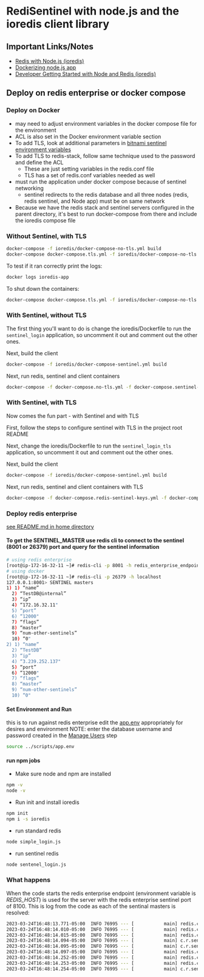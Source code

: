 # RediSentinel with node.js and the ioredis client library


## Important Links/Notes
- [Redis with Node.js (ioredis)](https://docs.redis.com/latest/rs/references/client_references/client_ioredis/)
- [Dockerizing node.js app](https://nodejs.org/en/docs/guides/nodejs-docker-webapp)
- [Developer Getting Started with Node and Redis (ioredis)](https://developer.redis.com/develop/node/gettingstarted/)

## Deploy on redis enterprise or docker compose
### Deploy on Docker
* may need to adjust environment variables in the docker compose file for the environment
* ACL is also set in the Docker environment variable section
* To add TLS, look at additional parameters in [bitnami sentinel environment variables](https://hub.docker.com/r/bitnami/redis-sentinel/)
* To add TLS to redis-stack, follow same technique used to the password and define the ACL
    * These are just setting variables in the redis.conf file
    * TLS has a set of redis.conf variables needed as well
* must run the application under docker compose because of sentinel networking
    * sentinel redirects to the redis database and all three nodes (redis, redis sentinel, and Node app) must be on same network
* Because we have the redis stack and sentinel servers configured in the parent directory, it's best to run docker-compose from there and include the ioredis compose file

### Without Sentinel, with TLS
```bash
docker-compose -f ioredis/docker-compose-no-tls.yml build 
docker-compose docker-compose.tls.yml -f ioredis/docker-compose-no-tls.yml up -d
```

To test if it ran correctly print the logs:
```bash
docker logs ioredis-app
```

To shut down the containers:
```bash
docker-compose docker-compose.tls.yml -f ioredis/docker-compose-no-tls.yml down
```
### With Sentinel, without TLS
The first thing you'll want to do is change the ioredis/Dockerfile to run the `sentinel_login` application, so uncomment it out
and comment out the other ones.

Next, build the client
```bash
docker-compose -f ioredis/docker-compose-sentinel.yml build
```

Next, run redis, sentinel and client containers
```bash
docker-compose -f docker-compose.no-tls.yml -f docker-compose.sentinel-no-tls.yml -f ioredis/docker-compose-sentinel.yml up -d
```

### With Sentinel, with TLS
Now comes the fun part - with Sentinel and with TLS

First, follow the steps to configure sentinel with TLS in the project root README

Next, change the ioredis/Dockerfile to run the `sentinel_login_tls` application, so uncomment it out
and comment out the other ones.

Next, build the client
```bash
docker-compose -f ioredis/docker-compose-sentinel.yml build
```

Next, run redis, sentinel and client containers with TLS
```bash
docker-compose -f docker-compose.redis-sentinel-keys.yml -f docker-compose.sentinel-tls.yml -f ioredis/docker-compose-sentinel.yml up -d
```

### Deploy redis enterprise
[see README.md in home directory](../README.md)
#### To get the SENTINEL_MASTER use redis cli to connect to the sentinel (8001 or 26379) port and query for the sentinel information

```bash
# using redis enterprise
[root@ip-172-16-32-11 ~]# redis-cli -p 8001 -h redis_enterprise_endpoint
# using docker
[root@ip-172-16-32-11 ~]# redis-cli -p 26379 -h localhost
127.0.0.1:8001> SENTINEL masters
1) 1) “name”
  2) “TestDB@internal”
  3) “ip”
  4) “172.16.32.11"
  5) “port”
  6) “12000"
  7) “flags”
  8) “master”
  9) “num-other-sentinels”
  10) “0"
2) 1) “name”
  2) “TestDB”
  3) “ip”
  4) “3.239.252.137"
  5) “port”
  6) “12000"
  7) “flags”
  8) “master”
  9) “num-other-sentinels”
  10) “0"
```

#### Set Environment and Run
this is to run against redis enterprise
edit the [app.env](../scripts/app.env) appropriately for desires and environment
NOTE: enter the database username and password created in the [Manage Users](https://docs.redis.com/latest/rs/security/access-control/manage-users/) step


```bash
source ../scripts/app.env
```
#### run npm jobs	
* Make sure node and npm are installed 
```bash
npm -v
node -v
```
* Run init and install ioredis
```bash
npm init
npm i -s ioredis
```
* run standard redis
```bash
node simple_login.js
```
* run sentinel redis
```bash
node sentenel_login.js
```
### What happens
When the code starts the redis enterprise endpoint (environment variable is *REDIS_HOST*) is used for the server with the redis enterprise sentinel port of 8100.  This is log from the code as each of the sentinal masters is resolved:
```bash
2023-03-24T16:48:13.771-05:00  INFO 76995 --- [           main] redis.clients.jedis.JedisSentinelPool    : Trying to find master from available Sentinels...
2023-03-24T16:48:14.010-05:00  INFO 76995 --- [           main] redis.clients.jedis.JedisSentinelPool    : Redis master running at 54.241.107.136:12128, starting Sentinel listeners...
2023-03-24T16:48:14.015-05:00  INFO 76995 --- [           main] redis.clients.jedis.JedisSentinelPool    : Created JedisSentinelPool to master at 54.241.107.136:12128
2023-03-24T16:48:14.094-05:00  INFO 76995 --- [           main] c.r.sentinel.service.RediSearchService   : Init RediSearchService
2023-03-24T16:48:14.095-05:00  INFO 76995 --- [           main] c.r.sentinel.service.RediSearchService   : redisPassword is jasonrocks
2023-03-24T16:48:14.097-05:00  INFO 76995 --- [           main] redis.clients.jedis.JedisSentinelPool    : Trying to find master from available Sentinels...
2023-03-24T16:48:14.252-05:00  INFO 76995 --- [           main] redis.clients.jedis.JedisSentinelPool    : Redis master running at 54.241.107.136:12128, starting Sentinel listeners...
2023-03-24T16:48:14.253-05:00  INFO 76995 --- [           main] redis.clients.jedis.JedisSentinelPool    : Created JedisSentinelPool to master at 54.241.107.136:12128
2023-03-24T16:48:14.254-05:00  INFO 76995 --- [           main] c.r.sentinel.service.RediSearchService   : looging in using username jph
``` 

